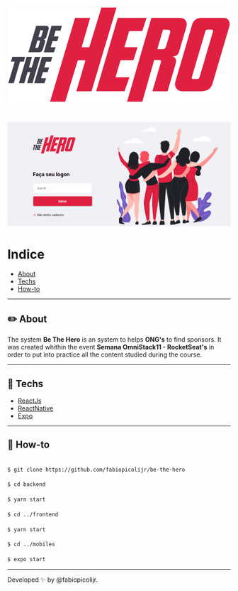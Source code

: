 <h1 align='center'>
    <img src="frontend/src/assets/logo.svg">
</h1>

<h1 align='center'>
    <img src="frontend/src/assets/be-the-hero.gif">
</h1>

# Indice
- [About](#-:pencil2:-about)
- [Techs](#-:robot:-techs)
- [How-to](#-:checkered_flag:-how-to)


---

## :pencil2: About 

The system **Be The Hero** is an system to helps **ONG's** to find sponsors. It was created whithin the event **Semana OmniStack11 - RocketSeat's** in order to put into practice all the content studied during the course.


---


## :robot: Techs

- [ReactJs](https://reactjs.org)
- [ReactNative](https://reactnative.dev)
- [Expo](https://expo.io/)


---


## :checkered_flag: How-to


```bash

$ git clone https://github.com/fabiopicolijr/be-the-hero

$ cd backend

$ yarn start

$ cd ../frontend

$ yarn start

$ cd ../mobiles

$ expo start
```

---
Developed :sparkles: by @fabiopicolijr.
